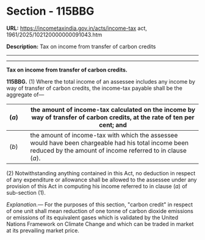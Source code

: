 # Section - 115BBG

**URL:** https://incometaxindia.gov.in/acts/income-tax act, 1961/2025/102120000000091043.htm

**Description:** Tax on income from transfer of carbon credits

---

****  
  
**Tax on income from transfer of carbon credits.**

**115BBG.** (1) Where the total income of an assessee includes any income by way of transfer of carbon credits, the income-tax payable shall be the aggregate of—

(_a_) |  |  the amount of income-tax calculated on the income by way of transfer of carbon credits, at the rate of ten per cent; and  
---|---|---  
(_b_) |  |  the amount of income-tax with which the assessee would have been chargeable had his total income been reduced by the amount of income referred to in clause (_a_).  
  
(2) Notwithstanding anything contained in this Act, no deduction in respect of any expenditure or allowance shall be allowed to the assessee under any provision of this Act in computing his income referred to in clause (_a_) of sub-section (1).

_Explanation.—_ For the purposes of this section, "carbon credit" in respect of one unit shall mean reduction of one tonne of carbon dioxide emissions or emissions of its equivalent gases which is validated by the United Nations Framework on Climate Change and which can be traded in market at its prevailing market price.